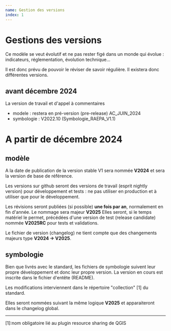 ```yaml
---
name: Gestion des versions
index: 1
---
```


# Gestions des versions

Ce modèle se veut évolutif et ne pas rester figé dans un monde qui évolue : indicateurs, réglementation, évolution technique...

Il est donc prévu de pouvoir le réviser de savoir régulière. Il existera donc différentes versions.

## avant décembre 2024
La version de travail et d'appel à commentaires
- modele : restera en pré-version (pre-release) AC_JUIN_2024
- symbologie : V2022.10 (Symbologie_RAEPA_V1.1)

# A partir de décembre 2024

## modèle
A la date de publication de la version stable V1 sera nommée **V2024** et sera la version de base de référence.

Les versions sur github seront des versions de travail (esprit nightly version) pour développement et tests : ne pas utiliser en production et à utiliser que pour le développement.

Les révisions seront publiées (si possible) __une fois par an__, normalement en fin d'année. Le nommage sera majeur **V2025**
Elles seront, si le temps matériel le permet, précédées d'une version de test (release candidate) nommée **V2025RC** pour tests et validations.

Le fichier de version (changelog) ne tient compte que des changements majeurs type __V2024 -> V2025__.

## symbologie
Bien que livrés avec le standard, les fichiers de symbologie suivent leur propre développement et donc leur propre version.
La version en cours est inscrite dans le fichier d'entête (README). 

Les modifications interviennent dans le répertoire "collection" [1] du standard.

Elles seront nommées suivant la même logique **V2025** et apparaiteront dans le changelog global.

***

[1]:nom obligatoire lié au plugin resource sharing de QGIS